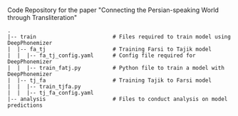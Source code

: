 # 
Code Repository for the paper "Connecting the Persian-speaking World through Transliteration"

```
.
|-- train                        # Files required to train model using DeepPhonemizer
|  |-- fa_tj                     # Training Farsi to Tajik model
|  |  |-- fa_tj_config.yaml      # Config file required for DeepPhonemizer
|  |  |-- train_fatj.py          # Python file to train a model with DeepPhonemizer
|  |-- tj_fa                     # Training Tajik to Farsi model
|  |  |-- train_tjfa.py          
|  |  |-- tj_fa_config.yaml      
|-- analysis                     # Files to conduct analysis on model predictions


```
